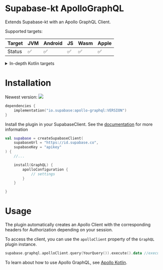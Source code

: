 # Supabase-kt ApolloGraphQL

Extends Supabase-kt with an Apollo GraphQL Client.

Supported targets:

| Target | **JVM** | **Android** | **JS** | **Wasm** | **Apple** |
|--------|---------|-------------|--------|----------|-----------|
| Status | ✅       | ✅           | ✅      | ✅        | ✅         |

<details>

<summary>In-depth Kotlin targets</summary>

**JS**: Browser, NodeJS

**Wasm**: wasm-js

**Apple:**

- iOS: iosArm64, iosSimulatorArm64, iosX64

- tvOS: tvosArm64, tvosX64, tvosSimulatorArm64

- watchOS: watchosArm64, watchosX64, watchosSimulatorArm64

- MacOS: macosX64, macosArm64

</details>

# Installation

Newest version: [![](https://img.shields.io/github/release/supabase-community/supabase-kt?label=)](https://github.com/supabase-community/supabase-kt/releases)

```kotlin
dependencies {
    implementation("io.supabase:apollo-graphql:VERSION")
}
```

Install the plugin in your SupabaseClient. See the [documentation](https://supabase.com/docs/reference/kotlin/initializing) for more information

```kotlin
val supabase = createSupabaseClient(
    supabaseUrl = "https://id.supabase.co",
    supabaseKey = "apikey"
) {
    //...

    install(GraphQL) {
        apolloConfiguration {
            // settings
        }
    }

}
```

# Usage

The plugin automatically creates an Apollo Client with the corresponding headers for Authorization depending on your session.

To access the client, you can use the `apolloClient` property of the `GraphQL` plugin instance.

```kotlin
supabase.graphql.apolloClient.query(YourQuery()).execute().data //execute a query
```

To learn about how to use Apollo GraphQL, see [Apollo Kotlin](https://github.com/apollographql/apollo-kotlin#getting-started).

